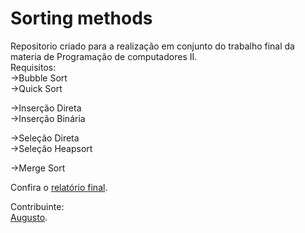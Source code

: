 <h1> Sorting methods </h1>
<p>
Repositorio criado para a realização em conjunto do trabalho final da materia de Programação de computadores II.<br/>
Requisitos:<br/>
->Bubble Sort  <br/>
->Quick Sort   <br/>

->Inserção Direta   <br/>
->Inserção Binária  <br/>

->Seleção Direta   <br/>
->Seleção Heapsort <br/>

->Merge Sort  <br/>

Confira o <a href="https://drive.google.com/open?id=0BxyxF7Bi7nLkWldQQjdTaWZQUFk">relatório final</a>. <br/>

</p>
<p>
Contribuinte: <br/> 
<a href="https://github.com/gutovsk49">Augusto</a>. <br/>
</p>
